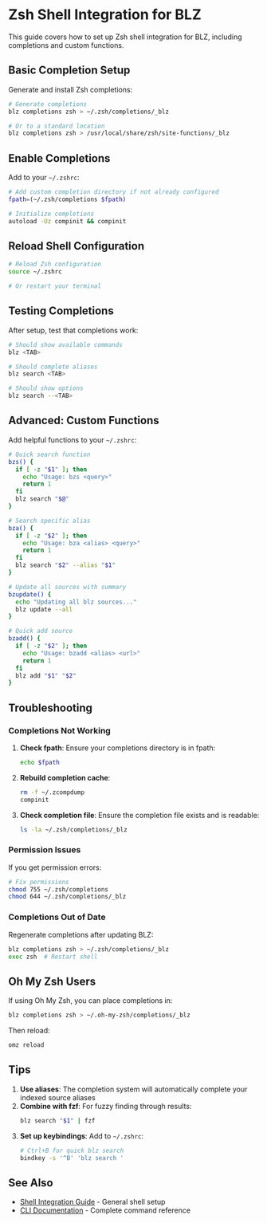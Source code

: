 # Zsh Shell Integration for BLZ

This guide covers how to set up Zsh shell integration for BLZ, including completions and custom functions.

## Basic Completion Setup

Generate and install Zsh completions:

```bash
# Generate completions
blz completions zsh > ~/.zsh/completions/_blz

# Or to a standard location
blz completions zsh > /usr/local/share/zsh/site-functions/_blz
```

## Enable Completions

Add to your `~/.zshrc`:

```bash
# Add custom completion directory if not already configured
fpath=(~/.zsh/completions $fpath)

# Initialize completions
autoload -Uz compinit && compinit
```

## Reload Shell Configuration

```bash
# Reload Zsh configuration
source ~/.zshrc

# Or restart your terminal
```

## Testing Completions

After setup, test that completions work:

```bash
# Should show available commands
blz <TAB>

# Should complete aliases
blz search <TAB>

# Should show options
blz search --<TAB>
```

## Advanced: Custom Functions

Add helpful functions to your `~/.zshrc`:

```bash
# Quick search function
bzs() {
  if [ -z "$1" ]; then
    echo "Usage: bzs <query>"
    return 1
  fi
  blz search "$@"
}

# Search specific alias
bza() {
  if [ -z "$2" ]; then
    echo "Usage: bza <alias> <query>"
    return 1
  fi
  blz search "$2" --alias "$1"
}

# Update all sources with summary
bzupdate() {
  echo "Updating all blz sources..."
  blz update --all
}

# Quick add source
bzadd() {
  if [ -z "$2" ]; then
    echo "Usage: bzadd <alias> <url>"
    return 1
  fi
  blz add "$1" "$2"
}
```

## Troubleshooting

### Completions Not Working

1. **Check fpath**: Ensure your completions directory is in fpath:
   ```bash
   echo $fpath
   ```

2. **Rebuild completion cache**:
   ```bash
   rm -f ~/.zcompdump
   compinit
   ```

3. **Check completion file**: Ensure the completion file exists and is readable:
   ```bash
   ls -la ~/.zsh/completions/_blz
   ```

### Permission Issues

If you get permission errors:

```bash
# Fix permissions
chmod 755 ~/.zsh/completions
chmod 644 ~/.zsh/completions/_blz
```

### Completions Out of Date

Regenerate completions after updating BLZ:

```bash
blz completions zsh > ~/.zsh/completions/_blz
exec zsh  # Restart shell
```

## Oh My Zsh Users

If using Oh My Zsh, you can place completions in:

```bash
blz completions zsh > ~/.oh-my-zsh/completions/_blz
```

Then reload:

```bash
omz reload
```

## Tips

1. **Use aliases**: The completion system will automatically complete your indexed source aliases
2. **Combine with fzf**: For fuzzy finding through results:
   ```bash
   blz search "$1" | fzf
   ```
3. **Set up keybindings**: Add to `~/.zshrc`:
   ```bash
   # Ctrl+B for quick blz search
   bindkey -s '^B' 'blz search '
   ```

## See Also

- [Shell Integration Guide](./README.md) - General shell setup
- [CLI Documentation](../cli.md) - Complete command reference
